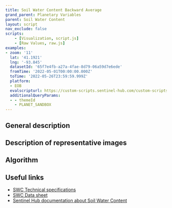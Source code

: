 ```yaml
---
title: Soil Water Content Backward Average 
grand_parent: Planetary Variables
parent: Soil Water Content
layout: script
nav_exclude: false
scripts:
    - [Visualization, script.js]
    - [Raw Values, raw.js]
examples:
- zoom: '11'
  lat: '41.1921'
  lng: '-93.845'
  datasetId: '65f7e4fb-a27a-4fae-8d79-06a59d7e6ede'
  fromTime: '2022-05-01T00:00:00.000Z'
  toTime: '2022-05-26T23:59:59.999Z'
  platform:
  - EOB
  evalscripturl: https://custom-scripts.sentinel-hub.com/custom-scripts/planetary-variables/soil-water-content/soil-water-content-backward-average/script.js
  additionalQueryParams: 
  - - themeId
    - PLANET_SANDBOX
---
```

## General description


## Description of representative images


## Algorithm


## Useful links
-   [SWC Technical specifications](https://developers.planet.com/docs/planetary-variables/soil-water-content-technical-specification/)
-   [SWC Data sheet](https://planet.widen.net/s/cv7bfjhhd5)
-   [Sentinel Hub documentation about Soil Water Content](https://docs.sentinel-hub.com/api/latest/data/planetary-variables/soil-water-content/)